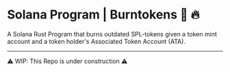 # Solana Program | Burntokens :firecracker: :fire:

A Solana Rust Program that burns outdated SPL-tokens given a token mint account and a token holder's Associated Token Account (ATA).

---

:warning: WIP: This Repo is under construction :warning: